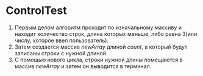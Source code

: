 # ControlTest
1. Первым делом алгоритм проходит по изначальному массиву 
и находит количество строк, длина которых меньше, либо равна 3(или числу, которое ввел пользователь).
2. Затем создается массив *newArray* длиной *count*, в который будут записаны строки с нужной длиной.
3. С помощью нового цикла, строки нужной длины помещаются в массив *newArray* и затем он выводится в терминал.  